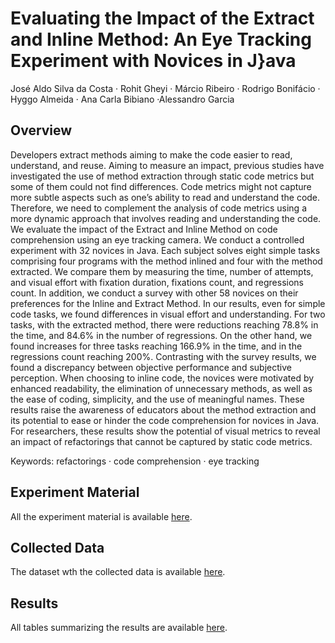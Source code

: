 # Evaluating the Impact of the Extract and Inline Method: An Eye Tracking Experiment with Novices in J}ava
José Aldo Silva da Costa · Rohit Gheyi · Márcio Ribeiro · Rodrigo Bonifácio · Hyggo Almeida · Ana Carla Bibiano ·Alessandro Garcia

## Overview
Developers extract methods aiming to make the code easier to read, understand, and reuse. Aiming to measure an impact, previous studies have investigated the use of method extraction through static code metrics but some of them could not find differences. Code metrics might not capture more subtle aspects such as one’s ability to read and understand the code. Therefore, we need to complement the analysis of code metrics using a more dynamic approach that involves reading and understanding the code. We evaluate the impact of the Extract and Inline Method on code comprehension using an eye tracking camera. We conduct a controlled experiment with 32 novices in Java. Each subject solves eight simple tasks comprising four programs with the method inlined and four with the method extracted. We compare them by measuring the time, number of attempts, and visual effort with fixation duration, fixations count, and regressions count. In addition, we conduct a survey with other 58 novices on their preferences for the Inline and Extract Method. In our results, even for simple code tasks, we found differences in visual effort and understanding. For two tasks, with the extracted method, there were reductions reaching 78.8% in the time, and 84.6% in the number of regressions. On the other hand, we found increases for three tasks reaching 166.9% in the time, and in the regressions count reaching 200%. Contrasting with the survey results, we found a discrepancy between objective performance and subjective perception. When choosing to inline code, the novices were motivated by enhanced readability, the elimination of unnecessary methods, as well as the ease of coding, simplicity, and the use of meaningful names. These results raise the awareness of educators about the method extraction and its potential to ease or hinder the code comprehension for novices in Java. For researchers, these results show the potential of visual metrics to reveal an impact of refactorings that cannot be captured by static code metrics.

Keywords: refactorings · code comprehension · eye tracking

## Experiment Material

All the experiment material is available <a href="https://github.com/josealdo/refactorings-with-eye-tracking/tree/main/Experiment%20Material">here</a>.

## Collected Data

The dataset wth the collected data is available <a href="https://github.com/josealdo/refactorings-with-eye-tracking/tree/main/Collected%20Data">here</a>.

## Results

All tables summarizing the results are available <a href="https://github.com/josealdo/">here</a>.
